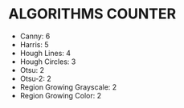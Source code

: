 # ALGORITHMS COUNTER

- Canny: 6
- Harris: 5
- Hough Lines: 4
- Hough Circles: 3
- Otsu: 2
- Otsu-2: 2
- Region Growing Grayscale: 2
- Region Growing Color: 2
